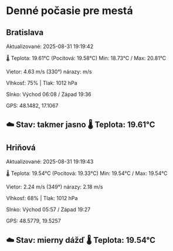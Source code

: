 ﻿# Denné počasie pre mestá

## Bratislava
Aktualizované: 2025-08-31 19:19:42

🌡️ Teplota: 19.61°C 
(Pocitová: 19.58°C)
Min: 18.73°C / Max: 20.81°C

Vietor: 4.63 m/s    (330°) 
nárazy:  m/s

Vlhkosť: 75% | Tlak: 1012 hPa

Slnko: Východ 06:08 / Západ 19:36

GPS: 48.1482, 17.1067

☁️ Stav: takmer jasno        🌡️ Teplota: 19.61°C
---

## Hriňová
Aktualizované: 2025-08-31 19:19:43

🌡️ Teplota: 19.54°C 
(Pocitová: 19.33°C)
Min: 19.54°C / Max: 19.54°C

Vietor: 2.24 m/s (349°)
nárazy: 2.18 m/s

Vlhkosť: 68% | Tlak: 1012 hPa

Slnko: Východ 05:57 / Západ 19:27

GPS: 48.5779, 19.5257

☁️ Stav: mierny dážď        🌡️ Teplota: 19.54°C
---
